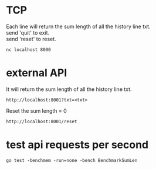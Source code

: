 # TCP
Each line will return the sum length of all the history line txt.<br>
send 'quit' to exit. <br>
send 'reset' to reset.

```
nc localhost 8000
```

# external API
It will return the sum length of all the history line txt.
```  
http://localhost:8001?txt=<txt>
```

Reset the sum length = 0
``` 
http://localhost:8001/reset
``` 


# test api requests per second
``` 
go test -benchmem -run=none -bench BenchmarkSumLen
``` 
